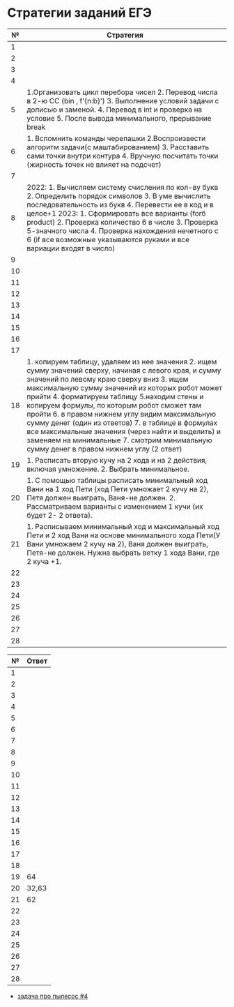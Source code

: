 # Стратегии заданий ЕГЭ
| № | Стратегия |
|----|----|
| 1 |  |
| 2 |  |
| 3 |  |
| 4 |  |
| 5 | 1.Организовать цикл перебора чисел 2. Перевод числа в 2-ю СС (bin , f'{n:b}') 3. Выполнение условий задачи с дописью и заменой. 4. Перевод в int и проверка на условие 5. После вывода минимального, прерывание break |
| 6 | 1. Вспомнить команды черепашки 2.Воспроизвести алгоритм задачи(с маштабированием) 3. Расставить сами точки внутри контура 4. Вручную посчитать точки (жирность точек не влияет на подсчет) |
| 7 |  |
| 8 | 2022: 1. Вычисляем систему счисления по кол-ву букв 2. Определить порядок символов 3. В уме вычислить последовательность из букв 4. Перевести ее в код и в целое+1   2023: 1. Сформировать все варианты (forб product) 2. Проверка количество 6 в числе 3. Проверка 5-значного числа 4. Проверка нахождения нечетного с 6 (if все возможные указываются руками и все вариации входят в число)|
| 9 |  |
| 10 |  |
| 11 |  |
| 12 |  |
| 13 |  |
| 14 |  |
| 15 |  |
| 16 |  |
| 17 |  |
| 18 | 1. копируем таблицу, удаляем из нее значения 2. ищем  сумму значений сверху, начиная с левого края, и сумму значений по левому краю сверху вниз 3. ищем максимальную сумму значений из которых робот может прийти 4. форматируем таблицу 5.находим стены и копируем формулы, по которым робот сможет там пройти 6. в правом нижнем углу видим максимальную сумму денег (один из ответов) 7. в таблице в формулах все максимальные значения (через найти и выделить) и заменяем на минимальные 7. смотрим минимальную сумму денег в правом нижнем углу (2 ответ) |
| 19 | 1. Расписать вторую кучу на 2 хода и на 2 действия, включая умножение. 2. Выбрать минимальное. |
| 20 | 1. С помощью таблицы расписать минимальный ход Вани на 1 ход Пети (ход Пети умножает 2 кучу на 2), Петя должен выиграть, Ваня-не должен. 2. Рассматриваем варианты с изменением 1 кучи (их будет 2- 2 ответа). |
| 21 | 1. Расписываем минимальный ход и максимальный ход Пети и 2 ход Вани на основе минимального хода Пети(У Вани умножаем 2 кучу на 2), Ваня должен выиграть, Петя-не должен. Нужна выбрать ветку 1 хода Вани, где 2 куча +1.|
| 22 |  |
| 23 |  |
| 24 |  |
| 25 |  |
| 26 |  |
| 27 |  |
| 28 |  |

| № | Ответ |
|----|----|
| 1 |  |
| 2 |  |
| 3 |  |
| 4 |  |
| 5 |  |
| 6 |  |
| 7 |  |
| 8 |  |
| 9 |  |
| 10 |  |
| 11 |  |
| 12 |  |
| 13 |  |
| 14 |  |
| 15 |  |
| 16 |  |
| 17 |  |
| 18 |  |
| 19 | 64 |
| 20 | 32,63 |
| 21 | 62 |
| 22 |  |
| 23 |  |
| 24 |  |
| 25 |  |
| 26 |  |
| 27 |  |
| 28 |  |
+ [задача про пылесос #4](https://github.com/vvlera/inf/blob/main/2%D0%BF%D0%BE%D0%BB%D1%83%D0%B3/%D0%BF%D1%8B%D0%BB%D0%B5%D1%81%D0%BE%D1%81.py)
